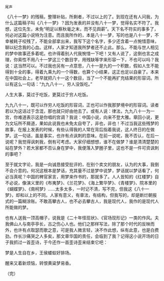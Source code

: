     尾声 

   《八十一梦》的残稿，整理补贴，所剩者，不过以上的了。到现在还有人问我，为什么这篇稿子叫《八十一梦》？因为发表的并没有八十一梦，觉得名实不符了。我想，这位先生，未免“明足以察秋毫之末，而不见舆薪”。天下名不符实的事多了，何必对这篇小说特为注意。而且我所作的，本是八十一梦，写的也是八十一梦，不幸被耗子咬残了，不能全部拿出来，我写下这个名字，多少还含着一点惋惜意味，聊以纪念我的心血。这样，人家才知道我所梦者还不止此。那么，不能与世人相见的梦中故事还多着呢。也许得着别人代我惋惜一下吧！又有人说了，这倒也言之成理，你索性不用八十一梦这三个数目字，用残缺等字来形容一下，不也可以吗？我说：这当然可以。不过我也另有一点意思，八十一是九的一个积数，假如人生不能得到十全的事，得着九乘九的一个得数，也算个小结果，这正也足以自豪了。本来在中国社会上，老早就把八十一这个数目，当了一个不能再扩充结果的形容词。所以有这么一句话：“九九八十一，穷人没饭吃。”

   人生大事，莫过于吃饭，更莫过于穷人吃饭。

   九九八十一，既可以作穷人吃饭的形容词，正也可以作我那梦境中的形容词。读者若以为这话过于含混，那也就只好由他去了。或有人说：律法，九九八十一为一宫，你难道表示这是你唱的宫调？我说：中国小说，向来不登大雅。章回小说，更为文坛所不屑道，果如此说我也未免太自夸了，非也，非也！不过当我这些残梦的故事，在报上发表的时候，有些认得我的人常在背后指着我说，这人终日的在做梦。这一句话，虽是事实，也许有点讽刺的意味。在前一说呢，我不否认，在后一说呢？我觉得讽刺我，倒有可考虑。大家仔细想想，谁不在做梦？谁是清清楚楚的站在梦外？若大家都不否认身在梦中，我便落入梦圈子里，这也不是一件可资讽刺的事吧？

   至于就文字论，我是一向诚恳接受批评的，在别个卖文的朋友，认为的大事，我倒不会介意的。何况这根本是梦话，充其量不过是梦中说梦，梦话就以梦话看了，何必当真呢？中国的稗官家言，用梦来作书的，那就多了。人人皆知的《红楼梦》自不必说，像演义里的《布夷梦》、《兰花梦》、《海上繁华梦》、《青楼梦》、院本里的《蝴蝶梦》、《南柯梦》……太多太多，一时记不清，写不完，但我这《八十一梦》，却和以上的不同。人家有意义，有章法，有结构，但我写的，却是断烂朝报式的一篇糊涂账。不敢高攀古人，也不必去攀古人，我是现代人，我作的是现代人所能做的梦。

   也有人送我一顶高帽子，说我是《二十年怪现状》、《官场现形记》一类的作风。夫我佛山人与南亭亭长，古之伤心人也。他们之那样写法，除了那个时代的反映而外，也许有点取瑟而歌之意，可是我人微言轻，决不作此想，纵有此意，也是白费劲。作长沙痛哭之人多矣，那文章华国的责任，会临到了我？记得这小说开场的日子我抓过一首歪诗，于今还作一首歪诗歪来结束它吧：

   梦是人生自在乡，王侯蝼蚁好排场。

   醒来又着新烦恼，转恨黄粱梦易香。

   （完）

